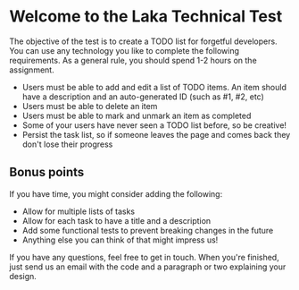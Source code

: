 # Welcome to the Laka Technical Test
The objective of the test is to create a TODO list for forgetful developers.    You can use any technology you like to complete the following requirements. As a general rule, you should spend 1-2 hours on the assignment.

 - Users must be able to add and edit a list of TODO items. An item should have  a description and an auto-generated ID (such as #1, #2, etc)
 - Users must be able to delete an item
 - Users must be able to mark and unmark an item as completed
- Some of your users have never seen a  TODO list before, so be creative!
- Persist the task list, so if someone leaves the page and comes back they don't lose their progress


## Bonus points

If you have time, you might consider adding the following:

- Allow for multiple lists of tasks
- Allow for each task to have a title and a description
- Add some functional tests to prevent breaking changes in the future
- Anything else you can think of that might impress us!

If you have any questions, feel free to get in touch. When you're finished, just send us an email with the code and a paragraph or two explaining your design. 
